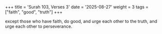 +++
title = 'Surah 103, Verses 3'
date = '2025-08-27'
weight = 3
tags = ["faith", "good", "truth"]
+++

except those who have faith, do good, and urge each other to the truth, and urge each other to perseverance.